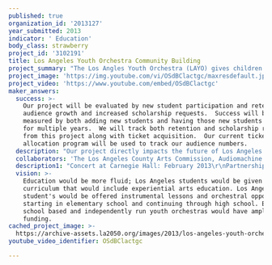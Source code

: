 ```yaml
---
published: true
organization_id: '2013127'
year_submitted: 2013
indicator: ' Education'
body_class: strawberry
project_id: '3102191'
title: Los Angeles Youth Orchestra Community Building
project_summary: "The Los Angles Youth Orchestra (LAYO) gives children 8-18 who play orchestral instruments the opportunity to practice and perform in an orchestra on a regular basis.  We draw students from all over Los Angeles and create a cohesive musical community in eight to ten weeks. Each semester culminates in two performances in two different locations.  LAYO would like to expand participation in the orchestra through community building and outreach.  We envision an orchestra that educates a larger portion of Los Angeles’s students.  The 2050 funding will help us achieve this goal by funding teacher salaries, scholarships, and community outreach through student recruitment and  free concerts.  \r\n\r\nThe future for education in the Goldhirsch report is grim; the future of arts education is worse.  The first programs to get cut in most school districts are the art programs.  The largest school district in Los Angeles has gutted funding for arts education, and music was the first to go.  Fewer than 10% of Los Angeles Unified School District’s students receive instruction in the arts and no elementary or middle school has an instrument program.   Research shows playing an instrument positively affects educational outcomes.  Children who play a musical instrument are more likely to finish high school and go on to college.  They perform better in math and science, and have an easier time learning languages. LAYO Impacts the city through it’s students and concerts.  LAYO students excel both musically and academically.  A 100% of our participants graduate high school and the majority move onto college.\r\nAn educated and engaged population keeps the city economically and culturally vital. \r\n\r\nThe Los Angeles Youth Orchestra orchestra started with ten kids and has grown to 80.   It brings a very diverse group of students together to practice an under funded art form. The Orchestra has been in existence for thirteen years.  In those thirteen years we have had thousands of students learn and perform orchestral music and have reached tens of thousands of people through our concerts. We bring students from all over Los Angeles County together to practice and perform orchestral music on Sunday afternoon from 12:00-5:00 pm.  LAYO is comprised of two orchestras the Concert (intermediate) and Chamber (advanced).    The success of our program is based on our mentorship model, each section has it’s own section rehearsal which enables our students to perform concerts in a relatively short time period.  The goal of the orchestra is not to produce professional musicians but to create and foster a supportive community for children who love and practice classical music."
project_image: 'https://img.youtube.com/vi/OSdBClactgc/maxresdefault.jpg'
project_video: 'https://www.youtube.com/embed/OSdBClactgc'
maker_answers:
  success: >-
    Our project will be evaluated by new student participation and retention,
    audience growth and increased scholarship requests.  Success will be
    measured by both adding new students and having those new students continue
    for multiple years.  We will track both retention and scholarship requests
    from this project along with ticket acquisition.  Our current ticket
    allocation program will be used to track our audience numbers.
  description: "Our project directly impacts the future of Los Angeles through our students. Our students directly impact the greater community through our concerts.  LAYO students are proof that playing an instrument and participating in an ensemble positively affects academic success. 100% of our participants graduate high school and most go onto college. \r\nThe Los Angeles Youth Orchestra positively impacts the community through our audience.  People who attend our concerts can't help but share the joy and enthusiasm our musicians demonstrate while performing.   This positively impacts the cultural vitality of our city through the participation and support of the arts. \r\n\r\n"
  collaborators: 'The Los Angeles County Arts Commission, Audiomachine .'
  description1: "Concert at Carnegie Hall: February 2013\r\nPartnership with the Los Angeles Film Festival: June 2012\r\nYouth Orchestra Day: In February of 2010\r\nPartnership with the UCLA Herb Alpert School of Music: In 2008.\r\nLos Angeles Philharmonic Youth Orchestra Partner: In 2007-2008\r\nPartnership with the Los Angeles Chamber Orchestra: In 2003-2007\r\n\r\n\r\n"
  vision: >-
    Education would be more fluid; Los Angeles students would be given a rich
    curriculum that would include experiential arts education. Los Angeles
    student's would be offered instrumental lessons and orchestral opportunities
    starting in elementary school and continuing through high school. Both
    school based and independently run youth orchestras would have ample
    funding.
cached_project_image: >-
  https://archive-assets.la2050.org/images/2013/los-angeles-youth-orchestra-community-building/img.youtube.com/vi/OSdBClactgc/maxresdefault.jpg
youtube_video_identifier: OSdBClactgc

---
```

